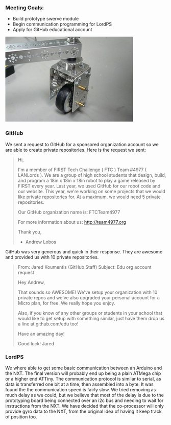 ### Meeting Goals:
* Build prototype swerve module
* Begin communication programming for LordPS
* Apply for GitHub educational account

![Swerve](resources/swerve1.jpeg)

### GitHub

We sent a request to GitHub for a sponsored organization account so we are able to create private repositories.
Here is the request we sent:

>Hi,
>
>I'm a member of FIRST Tech Challenge ( FTC ) Team #4977 ( LANLords ). We are a group of high school students that design, build, and program a 18in x 18in x 18in robot to play a game released by FIRST every year. Last year, we used GitHub for our robot code and our website. This year, we're working on some projects that we would like private repositories for. At a maximum, we would need 5 private repositories.
>
>Our GitHub organization name is: FTCTeam4977
>
>For more information about us: http://team4977.org
>
>Thank you,
>- Andrew Lobos

GitHub was very generous and quick in their response. They are awesome and provided us with 10 private repositories.

>From: Jared Koumentis (GitHub Staff)
>Subject: Edu org account request
>
>Hey Andrew,
>
>That sounds so AWESOME! We've setup your organization with 10 private repos and we've also upgraded your personal account for a Micro plan, for free. We really hope you enjoy.
>
>Also, if you know of any other groups or students in your school that would like to get setup with something similar, just have them drop us a line at github.com/edu too!
>
>Have an amazing day!
>
>Good luck!
>Jared

### LordPS

We where able to get some basic communication between an Arduino and the NXT. The final version will probably end up being a plain ATMega chip or a higher end ATTiny. The communication protocol is similar to serial, as data is transferred one bit at a time, then assembled into a byte. It was found the the communication speed is fairly slow. We tried removing as much delay as we could, but we believe that most of the delay is due to the prototyping board being connected over an i2c bus and needing to wait for instructions from the NXT. We have decided that the co-processor will only provide gyro data to the NXT, from the original idea of having it keep track of position too. 